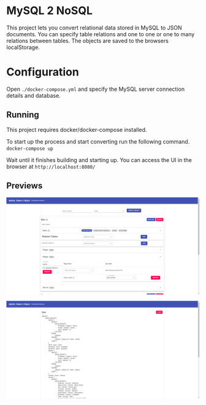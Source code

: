 # MySQL 2 NoSQL

This project lets you convert relational data stored in MySQL to JSON documents. You can specify table relations and one to one or one to many relations between tables. The objects are saved to the browsers localStorage. 

# Configuration

Open `./docker-compose.yml` and specify the MySQL server connection details and database.

## Running

This project requires docker/docker-compose installed.

To start up the process and start converting run the following command. `docker-compose up`

Wait until it finishes building and starting up. You can access the UI in the browser at `http://localhost:8080/`

## Previews

![alt text](https://github.com/firestar/mysql2nosql/blob/main/examples/overall.png?raw=true)

![alt text](https://github.com/firestar/mysql2nosql/blob/main/examples/sql.png?raw=true)
